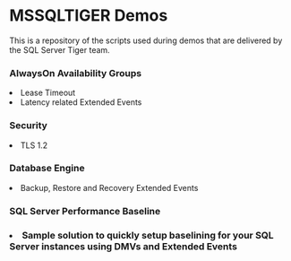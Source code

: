 <h1>MSSQLTIGER Demos</h1>
This is a repository of the scripts used during demos that are delivered by the SQL Server Tiger team. 

<h3>AlwaysOn Availability Groups</h3>
<li>	Lease Timeout </li>
<li>	Latency related Extended Events </li>
<h3>Security</h3>
<li>  TLS 1.2</li>
<h3>Database Engine</h3>
<li>	Backup, Restore and Recovery Extended Events </li>
<h3>SQL Server Performance Baseline<h3>
<li>Sample solution to quickly setup baselining for your SQL Server instances using DMVs and Extended Events</li>

